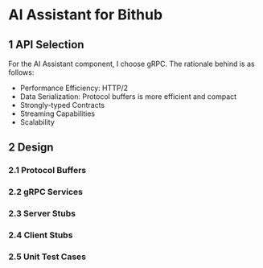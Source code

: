 # AI Assistant for Bithub

## 1 API Selection
For the AI Assistant component, I choose gRPC. The rationale behind is as follows:
* Performance Efficiency: HTTP/2
* Data Serialization: Protocol buffers is more efficient and compact
* Strongly-typed Contracts
* Streaming Capabilities
* Scalability

## 2 Design
### 2.1 Protocol Buffers

### 2.2 gRPC Services
### 2.3 Server Stubs
### 2.4 Client Stubs
### 2.5 Unit Test Cases
